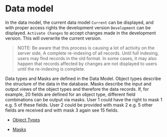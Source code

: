 # Data model

In the data model, the current data model <code class="tab">Current</code> can be displayed, and with proper access rights the development version <code class="tab">Development</code> can be displayed. <code class="button">Activate Changes</code> to accept changes made in the development version. This will overwrite the current version.

> NOTE: Be aware that this process is causing a lot of activity on the server side, A complete re-indexing of all records. Until full indexing, users may find records in the old format. In some cases, it may also happen that records affected by changes are not displayed to users until the re-indexing is complete.

Data types and Masks are defined in the Data Model. Object types describe the structure of the data in the database. Masks describe the input and output views of the object types and therefore the data records. If, for example, 20 fields are defined for an object type, different field combinations can be output via masks. User 1 could have the right to mask 1 e.g. 5 of these fields. User 2 could be provided with mask 2 e.g. 5 other fields are received and with mask 3 again see 15 fields.

* [Object Types](./objecttype/objecttype.html)

* [Masks](./mask/mask.html)